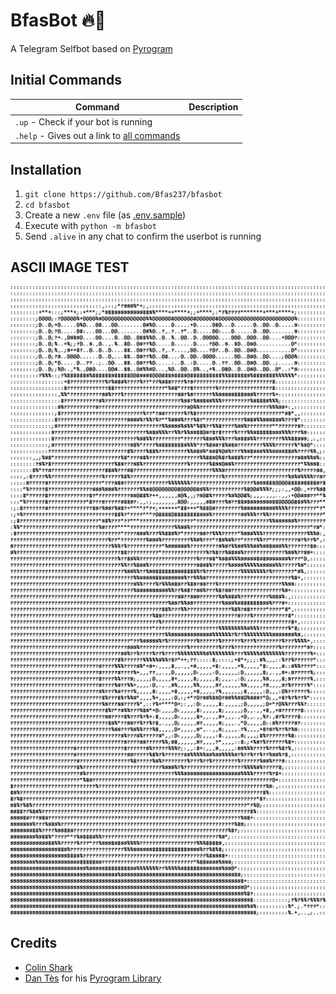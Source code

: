# BfasBot 🔥🤖

A Telegram Selfbot based on [Pyrogram](https://github.com/pyrogram/pyrogram)

## Initial Commands

| Command | Description |
|---|---|
| `.up` - Check if your bot is running
| `.help` - Gives out a link to [all commands](HELP.md)

## Installation

1. `git clone https://github.com/Bfas237/bfasbot`
2. `cd bfasbot`
3. Create a new `.env` file (as [.env.sample](.env.sample))
4. Execute with `python -m bfasbot`
5. Send `.alive` in any chat to confirm the userbot is running


## ASCII IMAGE TEST

![Main](pics/img.png)



## Credits

* [Colin Shark](https://git.colinshark.de/PyroBot/PyroBot)
* [Dan Tès](https://github.com/delivrance) for his [Pyrogram Library](https://github.com/pyrogram/pyrogram)
